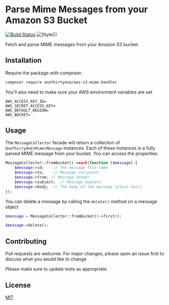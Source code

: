 # Parse Mime Messages from your Amazon S3 Bucket
[![Build Status](https://travis-ci.org/robbfountain/aws-s3-mime-handler.svg?branch=master)](https://travis-ci.org/robbfountain/aws-s3-mime-handler)
![StyleCI](https://github.styleci.io/repos/252616345/shield?branch=master)

Fetch and parse MIME messages from your Amazon S3 bucket.

## Installation
Require the package with composer.

```bash
composer require onethirtyone/aws-s3-mime-handler
```

You'll also need to make sure your AWS environment variables are set

```
AWS_ACCESS_KEY_ID=
AWS_SECRET_ACCESS_KEY=
AWS_DEFAULT_REGION=
AWS_BUCKET=
```

## Usage
The ```MessageCollector``` facade will return a collection of ```OneThirtyOne\Mime\Message``` instances.  Each of these instances is a fully parsed MIME message from your bucket. You can access the properties:

```php
MessageCollector::fromBucket()->each(function ($message) {
    $message->id;    // The message file name
    $message->to;    // Message recipient
    $message->from; // Message Sender
    $message->subject;  // Message Subject
    $message->body;  // The body of the message (plain text)
});
```
You can delete a message by calling the ```delete()``` method on a message object

```php
$message = MessageCollector::fromBucket()->first();

$message->delete();
```

## Contributing
Pull requests are welcome.  For major changes, please open an issue first to discuss what you would like to change

Please make sure to update tests as appropriate.

## License
[MIT](https://choosealicense.com/licenses/mit/)

